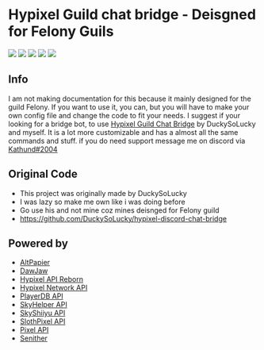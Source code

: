 # Hypixel Guild chat bridge - Deisgned for Felony Guils

<img src="https://img.shields.io/github/contributors/Kathund/Felony-Bridge-bot?color=success&style=for-the-badge"> <img src="https://img.shields.io/github/stars/Kathund/Felony-Bridge-bot?color=success&style=for-the-badge"> <img src="https://img.shields.io/github/license/Kathund/Felony-Bridge-bot?color=success&style=for-the-badge"> <img src="https://img.shields.io/github/repo-size/Kathund/Felony-Bridge-bot?color=success&style=for-the-badge"> <img src='https://img.shields.io/github/commit-activity/m/Kathund/Felony-Bridge-bot?color=success&style=for-the-badge'>

## Info

I am not making documentation for this because it mainly designed for the guild Felony. If you want to use it, you can, but you will have to make your own config file and change the code to fit your needs.
I suggest if your looking for a bridge bot, to use [Hypixel Guild Chat Bridge](https://github.com/DuckySoLucky/hypixel-discord-chat-bridge) by DuckySoLucky and myself. It is a lot more customizable and has a almost all the same commands and stuff.
if you do need support message me on discord via [Kathund#2004](https://discord.com/users/608584543506530314)

## Original Code 
- This project was originally made by DuckySoLucky
- I was lazy so make me own like i was doing before
- Go use his and not mine coz mines deisnged for Felony guild
- https://github.com/DuckySoLucky/hypixel-discord-chat-bridge

## Powered by

- [AltPapier](https://github.com/Altpapier)
- [DawJaw](https://dawjaw.net/jacobs)
- [Hypixel API Reborn](https://hypixel-api-reborn.github.io/#/)
- [Hypixel Network API](http://api.hypixel.net/)
- [PlayerDB API](https://playerdb.co/)
- [SkyHelper API](https://github.com/Altpapier/SkyHelperAPI)
- [SkyShiiyu API](https://github.com/SkyCryptWebsite/SkyCrypt)
- [SlothPixel API](https://github.com/slothpixel)
- [Pixel API](https://app.swaggerhub.com/apis-docs/Pixelicc/Pixelic-API/)
- [Senither](https://github.com/Senither)

